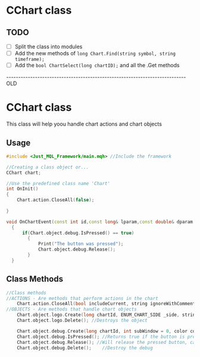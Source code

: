 # CChart class

## TODO
- [ ] Split the class into modules
- [ ] Add the new methods of `long Chart.Find(string symbol, string timeframe);`
- [ ] Add the `bool ChartSelect(long chartID);` and all the .Get methods

--------------------------------------------------------------------------- OLD
# CChart class
This class will help yoou handle chart actions and chart objects <br>

## Usage
```cpp
#include <Just_MQL_Framework/main.mqh> //Include the framework

//Creating a class object or...
CChart chart;

//Use the predefined class name 'Chart'
int OnInit()
{
    Chart.action.CloseAll(false);
    
}

void OnChartEvent(const int id,const long& lparam,const double& dparam,const string& sparam)
  {
      if(Chart.object.debug.IsPressed() == true)
        {
            Print("The button was pressed");
            Chart.object.debug.Release();
        }
  }
```
## Class Methods
```cpp
//Class methods
//ACTIONS - Are methods that perform actions in the chart
    Chart.action.CloseAll(bool includeCurrent, string ignoreWithComment = NULL);    //Closes all the charts, except current and the one with a comment if selected
//OBJECTS - Are methods that handle chart objects
    Chart.object.logo.Create(long chartId, ENUM_CHART_SIDE _side, string imagePath, int subWindow = 0, int xOffset = 20, int yOffset = 20);     //Creates a chart object ready to pass a logo to it. Pass the image in the imagePath parameter like "\\Image\\<name>.bmp".
    Chart.object.logo.Delete(); //Destroys the object

    Chart.object.debug.Create(long chartId, int subWindow = 0, color colorBG = clrDarkGray, color colorText = clrWhite);    //Creates a debug button very easy to debug your functions, call it in OnInit() function.
    Chart.object.debug.IsPressed(); //Returns true if the button is pressed
    Chart.object.debug.Release(); //Will release the pressed button, call it in the OnChartEvent() function after your execution
    Chart.object.debug.Delete();    //Destroy the debug
```